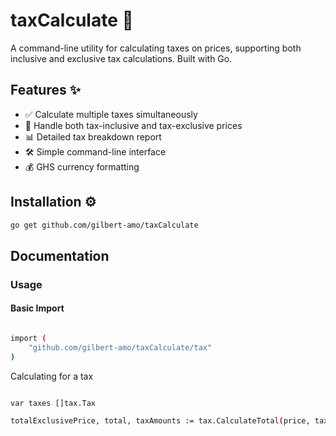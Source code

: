 
# taxCalculate 🧮

A command-line utility for calculating taxes on prices, supporting both inclusive and exclusive tax calculations. Built with Go.

## Features ✨

- ✅ Calculate multiple taxes simultaneously
- 🔄 Handle both tax-inclusive and tax-exclusive prices
- 📊 Detailed tax breakdown report
- 🛠️ Simple command-line interface
- 💰 GHS currency formatting


## Installation ⚙️


```bash
go get github.com/gilbert-amo/taxCalculate
```
    
## Documentation

### Usage
#### Basic Import

```bash

import (
    "github.com/gilbert-amo/taxCalculate/tax"
)

```

Calculating for a tax 
 ```bash 

var taxes []tax.Tax

totalExclusivePrice, total, taxAmounts := tax.CalculateTotal(price, taxes, isInclusive)



 ```

